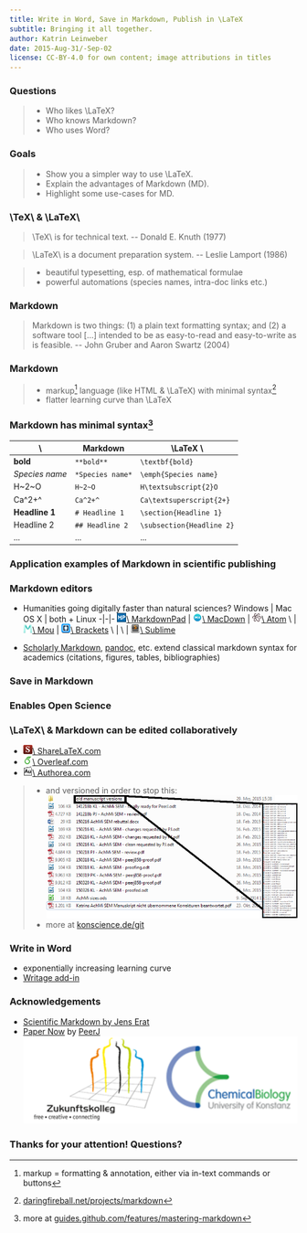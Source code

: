 ```yaml
---
title: Write in Word, Save in Markdown, Publish in \LaTeX
subtitle: Bringing it all together.
author: Katrin Leinweber
date: 2015-Aug-31/-Sep-02
license: CC-BY-4.0 for own content; image attributions in titles
---
```


### Questions

> - Who likes \LaTeX?
> - Who knows Markdown?
> - Who uses Word?

### Goals

> - Show you a simpler way to use \LaTeX.
> - Explain the advantages of Markdown (MD).
> - Highlight some use-cases for MD.

### \TeX\ & \LaTeX\

> \TeX\ is for technical text. -- Donald E. Knuth (1977)

> \LaTeX\ is a document preparation system. -- Leslie Lamport (1986)

> - beautiful typesetting, esp. of mathematical formulae
> - powerful automations (species names, intra-doc links etc.)

### Markdown

> Markdown is two things: (1) a plain text formatting syntax; and (2) a software tool [...] intended to be as easy-to-read and easy-to-write as is feasible. -- John Gruber and Aaron Swartz (2004)

### Markdown

> - markup[^1] language (like HTML & \LaTeX) with minimal syntax[^2]
> - flatter learning curve than \LaTeX

[^1]: markup = formatting & annotation, either via in-text commands or buttons
[^2]: [daringfireball.net/projects/markdown](https://daringfireball.net/projects/markdown/syntax)

### Markdown has minimal syntax[^3]

\ 				| Markdown			| \LaTeX \ 
----------------|-------------------|----------
**bold**		| `**bold**` 	    | `\textbf{bold}`
*Species name*	| `*Species name*` 	| `\emph{Species name}`
H~2~O   		| `H~2~O` 	        | `H\textsubscript{2}O`
Ca^2+^      	| `Ca^2+^`	        | `Ca\textsuperscript{2+}`
**Headline 1**  | `# Headline 1`    | `\section{Headline 1}`
Headline 2      | `## Headline 2`   | `\subsection{Headline 2}`
...             | ...               | ...

[^3]: more at [guides.github.com/features/mastering-markdown](https://guides.github.com/features/mastering-markdown/#examples) 

### Application examples of Markdown in scientific publishing
### Markdown editors

- Humanities going digitally faster than natural sciences?
Windows | Mac OS X | both + Linux
-|-|-
[![](images/markdownpad.png)\ MarkdownPad](https://markdownpad.com/) | [![](images/macdown.png)\ MacDown](http://macdown.uranusjr.com/) | [![](images/atom.png)\ Atom](https://atom.io/)
\ | [![](images/mou.png)\ Mou](http://25.io/mou/) | [![](images/brackets.png)\ Brackets](http://brackets.io/)
\ | \ | [![](images/sublime.png)\ Sublime](https://www.sublimetext.com/)

- [Scholarly Markdown](http://scholarlymarkdown.com/), [pandoc](http://pandoc.org/index.html), etc. extend classical markdown syntax for academics (citations, figures, tables, bibliographies)
 
### Save in Markdown



### Enables Open Science



### \LaTeX\ & Markdown can be edited collaboratively


- [![](images/sharelatex-fav.png)\ ShareLaTeX.com](https://www.authorea.com/)
- [![](images/overleaf-fav.png)\ Overleaf.com](https://www.overleaf.com/)
- [![](images/authorea-fav.png)\ Authorea.com](https://www.sharelatex.com/)

> - and versioned in order to stop this:
![](images/versions-win-explorer.png "")
> - more at [konscience.de/git](http://www.konscience.de/2015/04/ksl002-digital-lab-journalling-with-git/)

### Write in Word

- exponentially increasing learning curve
- [Writage add-in ](http://www.writage.com/) 

### Acknowledgements

- [Scientific Markdown by Jens Erat](https://github.com/JensErat/scientific-markdown)
- [Paper Now](https://github.com/PeerJ/paper-now#paper-now) by [PeerJ](https://peerj.com/)
![](images/funding.png)

### Thanks for your attention! Questions?


